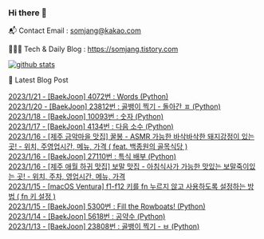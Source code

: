 ### Hi there 👋

📬  Contact Email : somjang@kakao.com

👨🏻‍💻  Tech & Daily Blog : https://somjang.tistory.com

[![github stats](https://github-readme-stats.vercel.app/api?username=SOMJANG&show_icons=true&hide_border=False)](https://somjang.tistory.com)

🤩 Latest Blog Post

[2023/1/21 - [BaekJoon] 4072번 : Words (Python)](https://somjang.tistory.com/entry/BaekJoon-4072%EB%B2%88-Words-Python) <br>
[2023/1/20 - [BaekJoon] 23812번 : 골뱅이 찍기 - 돌아간 ㅍ (Python)](https://somjang.tistory.com/entry/BaekJoon-23812%EB%B2%88-%EA%B3%A8%EB%B1%85%EC%9D%B4-%EC%B0%8D%EA%B8%B0-%EB%8F%8C%EC%95%84%EA%B0%84-%E3%85%8D-Python) <br>
[2023/1/18 - [BaekJoon] 10093번 : 숫자 (Python)](https://somjang.tistory.com/entry/BaekJoon-10093%EB%B2%88-%EC%88%AB%EC%9E%90-Python) <br>
[2023/1/17 - [BaekJoon] 4134번 : 다음 소수 (Python)](https://somjang.tistory.com/entry/BaekJoon-4134%EB%B2%88-%EB%8B%A4%EC%9D%8C-%EC%86%8C%EC%88%98-Python) <br>
[2023/1/16 - [제주 금악마을 맛집] 꿀봉 - ASMR 가능한 바삭바삭한 돼지강정이 있는 곳! - 위치, 주영업시간, 메뉴, 가격 ( feat. 백종원의 골목식당 )](https://somjang.tistory.com/entry/%EC%A0%9C%EC%A3%BC-%EA%B8%88%EC%95%85%EB%A7%88%EC%9D%84-%EB%A7%9B%EC%A7%91-%EA%BF%80%EB%B4%89-ASMR-%EA%B0%80%EB%8A%A5%ED%95%9C-%EB%B0%94%EC%82%AD%EB%B0%94%EC%82%AD%ED%95%9C-%EB%8F%BC%EC%A7%80%EA%B0%95%EC%A0%95%EC%9D%B4-%EC%9E%88%EB%8A%94-%EA%B3%B3-%EC%9C%84%EC%B9%98-%EC%A3%BC%EC%98%81%EC%97%85%EC%8B%9C%EA%B0%84-%EB%A9%94%EB%89%B4-%EA%B0%80%EA%B2%A9-feat-%EB%B0%B1%EC%A2%85%EC%9B%90%EC%9D%98-%EA%B3%A8%EB%AA%A9%EC%8B%9D%EB%8B%B9) <br>
[2023/1/16 - [BaekJoon] 27110번 : 특식 배부 (Python)](https://somjang.tistory.com/entry/BaekJoon-27110%EB%B2%88-%ED%8A%B9%EC%8B%9D-%EB%B0%B0%EB%B6%80-Python) <br>
[2023/1/16 - [제주 애월 하귀 맛집] 보말 맛집 - 아침식사가 가능한 맛있는 보말죽이있는 곳! - 위치, 주차, 영업시간, 메뉴, 가격](https://somjang.tistory.com/entry/%EC%A0%9C%EC%A3%BC-%EC%95%A0%EC%9B%94-%ED%95%98%EA%B7%80-%EB%A7%9B%EC%A7%91-%EB%B3%B4%EB%A7%90-%EB%A7%9B%EC%A7%91-%EC%95%84%EC%B9%A8%EC%8B%9D%EC%82%AC%EA%B0%80-%EA%B0%80%EB%8A%A5%ED%95%9C-%EB%A7%9B%EC%9E%88%EB%8A%94-%EB%B3%B4%EB%A7%90%EC%A3%BD%EC%9D%B4%EC%9E%88%EB%8A%94-%EA%B3%B3-%EC%9C%84%EC%B9%98-%EC%A3%BC%EC%B0%A8-%EC%98%81%EC%97%85%EC%8B%9C%EA%B0%84-%EB%A9%94%EB%89%B4-%EA%B0%80%EA%B2%A9) <br>
[2023/1/15 - [macOS Ventura] f1-f12 키를 fn 누르지 않고 사용하도록 설정하는 방법 ( fn 키 설정 )](https://somjang.tistory.com/entry/macOS-Ventura-f1-f12-%ED%82%A4%EB%A5%BC-fn-%EB%88%84%EB%A5%B4%EC%A7%80-%EC%95%8A%EA%B3%A0-%EC%82%AC%EC%9A%A9%ED%95%98%EB%8F%84%EB%A1%9D-%EC%84%A4%EC%A0%95%ED%95%98%EB%8A%94-%EB%B0%A9%EB%B2%95-fn-%ED%82%A4-%EC%84%A4%EC%A0%95) <br>
[2023/1/15 - [BaekJoon] 5300번 : Fill the Rowboats! (Python)](https://somjang.tistory.com/entry/BaekJoon-5300%EB%B2%88-Fill-the-Rowboats-Python) <br>
[2023/1/14 - [BaekJoon] 5618번 : 공약수 (Python)](https://somjang.tistory.com/entry/BaekJoon-5618%EB%B2%88-%EA%B3%B5%EC%95%BD%EC%88%98-Python) <br>
[2023/1/13 - [BaekJoon] 23808번 : 골뱅이 찍기 - ㅂ (Python)](https://somjang.tistory.com/entry/BaekJoon-23808-%EA%B3%A8%EB%B1%85%EC%9D%B4-%EC%B0%8D%EA%B8%B0-%E3%85%82-python) <br>
